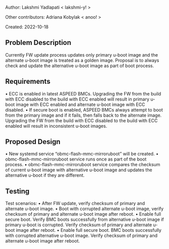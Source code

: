 Author: Lakshmi Yadlapati < lakshmi-y! >

Other contributors: Adriana Kobylak < anoo! >

Created: 2022-10-18

## Problem Description
Currently FW update process updates only primary u-boot image and the alternate u-boot image is 
treated as a golden image. Proposal is to always check and update the alternative u-boot image as 
part of boot process.

## Requirements
• ECC is enabled in latest ASPEED BMCs. Upgrading the FW from the build with ECC disabled to the 
  build with ECC enabled will result in primary u-boot image with ECC enabled and alternate u-boot 
  image with ECC disabled. 
• If secure boot is enabled, ASPEED BMCs always attempt to boot from the primary image and if it 
  fails, then falls back to the alternate image. Upgrading the FW from the build with ECC disabled 
  to the build with ECC enabled will result in inconsistent u-boot images.
 
## Proposed Design
• New systemd service “obmc-flash-mmc-mirroruboot” will be created. 
• obmc-flash-mmc-mirroruboot service runs once as part of the boot process.
• obmc-flash-mmc-mirroruboot service compares the checksum of current u-boot image with alternative 
  u-boot image and updates the alternative u-boot if they are different.

## Testing
Test scenarios:
• After FW update, verify checksum of primary and alternate u-boot image.
• Boot with corrupted alternate u-boot image, verify checksum of primary and alternate u-boot image 
  after reboot.
• Enable full secure boot. Verify BMC boots successfully from alternative u-boot image if primary 
  u-boot is corrupted. Verify checksum of primary and alternate u-boot image after reboot.
• Enable full secure boot. BMC boots successfully with corrupted alternative u-boot image. Verify 
  checksum of primary and alternate u-boot image after reboot.

